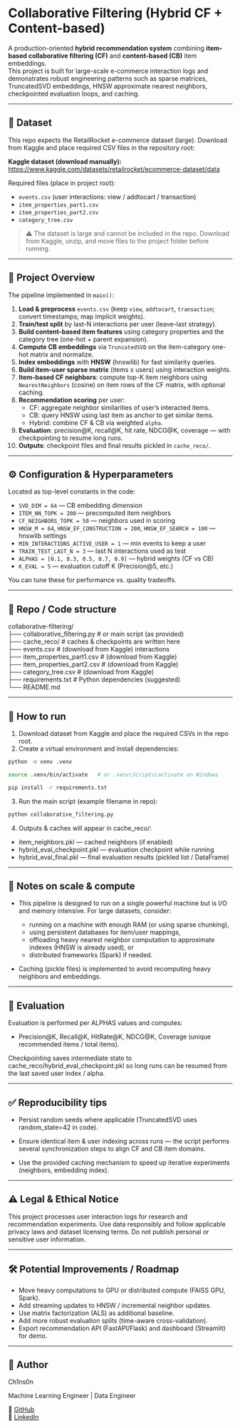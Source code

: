# Collaborative Filtering (Hybrid CF + Content-based)

A production-oriented **hybrid recommendation system** combining **item-based collaborative filtering (CF)** and **content-based (CB)** item embeddings.  
This project is built for large-scale e-commerce interaction logs and demonstrates robust engineering patterns such as sparse matrices, TruncatedSVD embeddings, HNSW approximate nearest neighbors, checkpointed evaluation loops, and caching.

---

## 🔗 Dataset

This repo expects the RetailRocket e-commerce dataset (large). Download from Kaggle and place required CSV files in the repository root:

**Kaggle dataset (download manually):**  
https://www.kaggle.com/datasets/retailrocket/ecommerce-dataset/data

Required files (place in project root):
- `events.csv` (user interactions: view / addtocart / transaction)
- `item_properties_part1.csv`
- `item_properties_part2.csv`
- `category_tree.csv`

> ⚠️ The dataset is large and cannot be included in the repo. Download from Kaggle, unzip, and move files to the project folder before running.

---

## 🧠 Project Overview

The pipeline implemented in `main()`:

1. **Load & preprocess** `events.csv` (keep `view`, `addtocart`, `transaction`; convert timestamps; map implicit weights).  
2. **Train/test split** by last-N interactions per user (leave-last strategy).  
3. **Build content-based item features** using category properties and the category tree (one-hot + parent expansion).  
4. **Compute CB embeddings** via `TruncatedSVD` on the item-category one-hot matrix and normalize.  
5. **Index embeddings** with **HNSW** (hnswlib) for fast similarity queries.  
6. **Build item-user sparse matrix** (items x users) using interaction weights.  
7. **Item-based CF neighbors**: compute top-K item neighbors using `NearestNeighbors` (cosine) on item rows of the CF matrix, with optional caching.  
8. **Recommendation scoring** per user:
   - CF: aggregate neighbor similarities of user’s interacted items.
   - CB: query HNSW using last item as anchor to get similar items.
   - Hybrid: combine CF & CB via weighted `alpha`.
9. **Evaluation**: precision@K, recall@K, hit rate, NDCG@K, coverage — with checkpointing to resume long runs.  
10. **Outputs**: checkpoint files and final results pickled in `cache_reco/`.

---

## ⚙️ Configuration & Hyperparameters

Located as top-level constants in the code:

- `SVD_DIM = 64` — CB embedding dimension
- `ITEM_NN_TOPK = 200` — precomputed item neighbors
- `CF_NEIGHBORS_TOPK = 50` — neighbors used in scoring
- `HNSW_M = 64`, `HNSW_EF_CONSTRUCTION = 200`, `HNSW_EF_SEARCH = 100` — hnswlib settings
- `MIN_INTERACTIONS_ACTIVE_USER = 1` — min events to keep a user
- `TRAIN_TEST_LAST_N = 3` — last N interactions used as test
- `ALPHAS = [0.1, 0.3, 0.5, 0.7, 0.9]` — hybrid weights (CF vs CB)
- `K_EVAL = 5` — evaluation cutoff K (Precision@5, etc.)

You can tune these for performance vs. quality tradeoffs.

---

## 📁 Repo / Code structure

collaborative-filtering/  
├── collaborative_filtering.py # or main script (as provided)  
├── cache_reco/ # caches & checkpoints are written here  
├── events.csv # (download from Kaggle) interactions  
├── item_properties_part1.csv # (download from Kaggle)  
├── item_properties_part2.csv # (download from Kaggle)  
├── category_tree.csv # (download from Kaggle)  
├── requirements.txt # Python dependencies (suggested)  
└── README.md

---

## 🚀 How to run

1. Download dataset from Kaggle and place the required CSVs in the repo root.  
2. Create a virtual environment and install dependencies:

```bash
python -m venv .venv
```

```bash
source .venv/bin/activate   # or .venv\Scripts\activate on Windows
```

```bash
pip install -r requirements.txt
```

3. Run the main script (example filename in repo):

```bash
python collaborative_filtering.py
```

4. Outputs & caches will appear in cache_reco/:  
- item_neighbors.pkl — cached neighbors (if enabled)
- hybrid_eval_checkpoint.pkl — evaluation checkpoint while running
- hybrid_eval_final.pkl — final evaluation results (pickled list / DataFrame)

---

## 📌 Notes on scale & compute

- This pipeline is designed to run on a single powerful machine but is I/O and memory intensive. For large datasets, consider:
    -  running on a machine with enough RAM (or using sparse chunking),
    - using persistent databases for item/user mappings,
    - offloading heavy nearest neighbor computation to approximate indexes (HNSW is already used), or
    - distributed frameworks (Spark) if needed.

- Caching (pickle files) is implemented to avoid recomputing heavy neighbors and embeddings.

---

## 🧪 Evaluation

Evaluation is performed per ALPHAS values and computes:

- Precision@K, Recall@K, HitRate@K, NDCG@K, Coverage (unique recommended items / total items).

Checkpointing saves intermediate state to cache_reco/hybrid_eval_checkpoint.pkl so long runs can be resumed from the last saved user index / alpha.

---

## ✅ Reproducibility tips

- Persist random seeds where applicable (TruncatedSVD uses random_state=42 in code).

- Ensure identical item & user indexing across runs — the script performs several synchronization steps to align CF and CB item domains.

- Use the provided caching mechanism to speed up iterative experiments (neighbors, embedding index).

---

## ⚠️ Legal & Ethical Notice

This project processes user interaction logs for research and recommendation experiments. Use data responsibly and follow applicable privacy laws and dataset licensing terms. Do not publish personal or sensitive user information.

---

## 🛠️ Potential Improvements / Roadmap

- Move heavy computations to GPU or distributed compute (FAISS GPU, Spark).
- Add streaming updates to HNSW / incremental neighbor updates.
- Use matrix factorization (ALS) as additional baseline.
- Add more robust evaluation splits (time-aware cross-validation).
- Export recommendation API (FastAPI/Flask) and dashboard (Streamlit) for demo.

---

## 👤 Author

Ch1ns0n

Machine Learning Engineer | Data Engineer

🔗 [GitHub](https://github.com/ch1ns0n)  
💼 [LinkedIn](https://www.linkedin.com/in/samuelchinson)